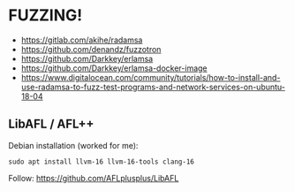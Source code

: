 # FUZZING!

* https://gitlab.com/akihe/radamsa
* https://github.com/denandz/fuzzotron
* https://github.com/Darkkey/erlamsa
* https://github.com/Darkkey/erlamsa-docker-image
* https://www.digitalocean.com/community/tutorials/how-to-install-and-use-radamsa-to-fuzz-test-programs-and-network-services-on-ubuntu-18-04


## LibAFL / AFL++
Debian installation (worked for me):

```
sudo apt install llvm-16 llvm-16-tools clang-16
```

Follow: https://github.com/AFLplusplus/LibAFL
